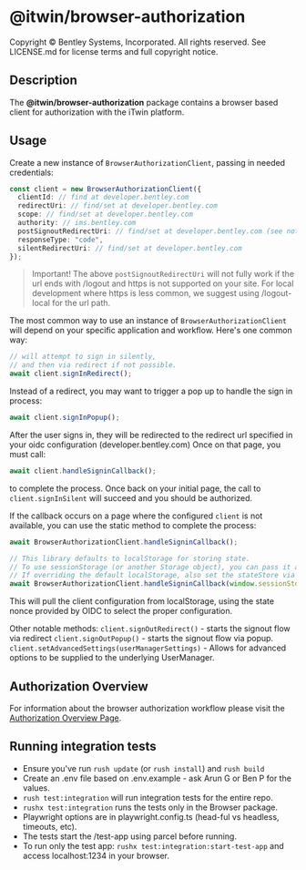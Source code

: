 # @itwin/browser-authorization

Copyright © Bentley Systems, Incorporated. All rights reserved. See LICENSE.md for license terms and full copyright notice.

## Description

The **@itwin/browser-authorization** package contains a browser based client for authorization with the iTwin platform.

## Usage

Create a new instance of `BrowserAuthorizationClient`, passing in needed credentials:

```typescript
const client = new BrowserAuthorizationClient({
  clientId: // find at developer.bentley.com
  redirectUri: // find/set at developer.bentley.com
  scope: // find/set at developer.bentley.com
  authority: // ims.bentley.com
  postSignoutRedirectUri: // find/set at developer.bentley.com (see note below)
  responseType: "code",
  silentRedirectUri: // find/set at developer.bentley.com
});
```

> Important! The above `postSignoutRedirectUri` will not fully work if the url ends with /logout and https is not supported on your site. For local development where https is less common, we suggest using /logout-local for the url path.

The most common way to use an instance of `BrowserAuthorizationClient` will depend on your specific application and workflow. Here's one common way:

```typescript
// will attempt to sign in silently,
// and then via redirect if not possible.
await client.signInRedirect();
```

Instead of a redirect, you may want to trigger a pop up to handle the sign in process:

```typescript
await client.signInPopup();
```

After the user signs in, they will be redirected to the redirect url specified in your oidc configuration (developer.bentley.com)
Once on that page, you must call:

```typescript
await client.handleSigninCallback();
```

to complete the process. Once back on your initial page, the call to `client.signInSilent` will succeed and you should be authorized.

If the callback occurs on a page where the configured `client` is not available, you can use the static method to complete the process:

```typescript
await BrowserAuthorizationClient.handleSigninCallback();

// This library defaults to localStorage for storing state.
// To use sessionStorage (or another Storage object), you can pass it as an argument.
// If overriding the default localStorage, also set the stateStore via client.setAdvancedSettings({stateStore: yourStore})
await BrowserAuthorizationClient.handleSigninCallback(window.sessionStorage);
```

This will pull the client configuration from localStorage, using the state nonce provided by OIDC to select the proper configuration.

Other notable methods:
`client.signOutRedirect()` - starts the signout flow via redirect
`client.signOutPopup()` - starts the signout flow via popup.
`client.setAdvancedSettings(userManagerSettings)` - Allows for advanced options to be supplied to the underlying UserManager.

## Authorization Overview

For information about the browser authorization workflow please visit the [Authorization Overview Page](https://developer.bentley.com/apis/overview/authorization/#authorizingwebapplications).

## Running integration tests

- Ensure you've run `rush update` (or `rush install`) and `rush build`
- Create an .env file based on .env.example - ask Arun G or Ben P for the values.
- `rush test:integration` will run integration tests for the entire repo.
- `rushx test:integration` runs the tests only in the Browser package.
- Playwright options are in playwright.config.ts (head-ful vs headless, timeouts, etc).
- The tests start the /test-app using parcel before running.
- To run only the test app: `rushx test:integration:start-test-app` and access localhost:1234 in your browser.

